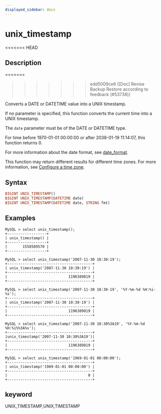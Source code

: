 ```yaml
---
displayed_sidebar: docs
---
```


# unix_timestamp

<<<<<<< HEAD
## Description
=======

>>>>>>> edd5009ce6 ([Doc] Revise Backup Restore according to feedback (#53738))

Converts a DATE or DATETIME value into a UNIX timestamp.

If no parameter is specified, this function converts the current time into a UNIX timestamp.

The `date` parameter must be of the DATE or DATETIME type.

For time before 1970-01-01 00:00:00 or after 2038-01-19 11:14:07, this function returns 0.

For more information about the date format, see [date_format](./date_format.md).

This function may return different results for different time zones. For more information, see [Configure a time zone](../../../administration/management/timezone.md).

## Syntax

```Haskell
BIGINT UNIX_TIMESTAMP()
BIGINT UNIX_TIMESTAMP(DATETIME date)
BIGINT UNIX_TIMESTAMP(DATETIME date, STRING fmt)
```

## Examples

```Plain Text
MySQL > select unix_timestamp();
+------------------+
| unix_timestamp() |
+------------------+
|       1558589570 |
+------------------+

MySQL > select unix_timestamp('2007-11-30 10:30:19');
+---------------------------------------+
| unix_timestamp('2007-11-30 10:30:19') |
+---------------------------------------+
|                            1196389819 |
+---------------------------------------+

MySQL > select unix_timestamp('2007-11-30 10:30-19', '%Y-%m-%d %H:%i-%s');
+---------------------------------------+
| unix_timestamp('2007-11-30 10:30-19') |
+---------------------------------------+
|                            1196389819 |
+---------------------------------------+

MySQL > select unix_timestamp('2007-11-30 10:30%3A19', '%Y-%m-%d %H:%i%%3A%s');
+---------------------------------------+
|unix_timestamp('2007-11-30 10:30%3A19')|
+---------------------------------------+
|                            1196389819 |
+---------------------------------------+

MySQL > select unix_timestamp('1969-01-01 00:00:00');
+---------------------------------------+
| unix_timestamp('1969-01-01 00:00:00') |
+---------------------------------------+
|                                     0 |
+---------------------------------------+
```

## keyword

UNIX_TIMESTAMP,UNIX,TIMESTAMP

